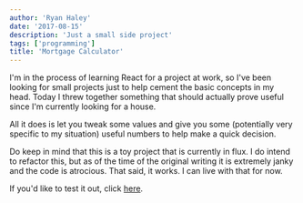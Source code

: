 ```yaml
---
author: 'Ryan Haley'
date: '2017-08-15'
description: 'Just a small side project'
tags: ['programming']
title: 'Mortgage Calculator'
---
```


I'm in the process of learning React for a project at work, so I've been looking for small projects
just to help cement the basic concepts in my head. Today I threw together something that should
actually prove useful since I'm currently looking for a house.

All it does is let you tweak some values and give you some (potentially very specific to my
situation) useful numbers to help make a quick decision.

Do keep in mind that this is a toy project that is currently in flux. I do intend to refactor this,
but as of the time of the original writing it is extremely janky and the code is atrocious. That
said, it works. I can live with that for now.

If you'd like to test it out, click [here](/page/calculator/).

